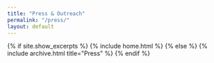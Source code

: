```yaml
---
title: "Press & Outreach"
permalink: "/press/"
layout: default
---
```


{% if site.show_excerpts %}
  {% include home.html %}
{% else %}
  {% include archive.html title="Press" %}
{% endif %}
